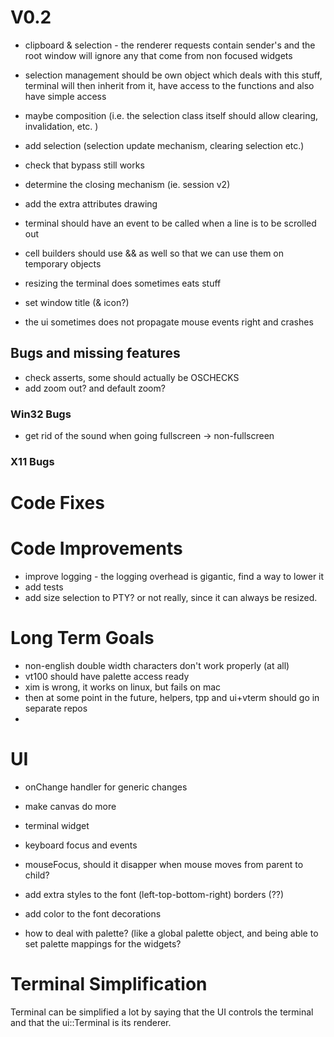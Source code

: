 ﻿# V0.2

- clipboard & selection - the renderer requests contain sender's and the root window will ignore any that come from non focused widgets
- selection management should be own object which deals with this stuff, terminal will then inherit from it, have access to the functions and also have simple access
- maybe composition (i.e. the selection class itself should allow clearing, invalidation, etc. )


- add selection (selection update mechanism, clearing selection etc.)
- check that bypass still works
- determine the closing mechanism (ie. session v2)
- add the extra attributes drawing
- terminal should have an event to be called when a line is to be scrolled out

- cell builders should use && as well so that we can use them on temporary objects
- resizing the terminal does sometimes eats stuff

- set window title (& icon?)
- the ui sometimes does not propagate mouse events right and crashes

## Bugs and missing features

- check asserts, some should actually be OSCHECKS
- add zoom out? and default zoom? 

### Win32 Bugs

- get rid of the sound when going fullscreen -> non-fullscreen

### X11 Bugs

# Code Fixes

# Code Improvements 

- improve logging - the logging overhead is gigantic, find a way to lower it
- add tests
- add size selection to PTY? or not really, since it can always be resized. 

# Long Term Goals

- non-english double width characters don't work properly (at all)
- vt100 should have palette access ready
- xim is wrong, it works on linux, but fails on mac
- then at some point in the future, helpers, tpp and ui+vterm should go in separate repos
- 
# UI

- onChange handler for generic changes
- make canvas do more
- terminal widget
- keyboard focus and events
- mouseFocus, should it disapper when mouse moves from parent to child? 

- add extra styles to the font (left-top-bottom-right) borders (??)
- add color to the font decorations 
- how to deal with palette? (like a global palette object, and being able to set palette mappings for the widgets? 

# Terminal Simplification

Terminal can be simplified a lot by saying that the UI controls the terminal and that the ui::Terminal is its renderer. 
